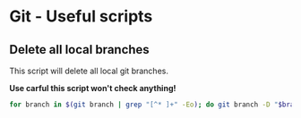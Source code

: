 [description]: <> (Just some useful scripts you can use to interact with the git CLI.)
[preservedKeywords]: <> (git, useful scripts, scripts, script collection)
# Git - Useful scripts
## Delete all local branches
This script will delete all local git branches.

**Use carful this script won't check anything!**
```sh
for branch in $(git branch | grep "[^* ]+" -Eo); do git branch -D "$branch"; done
```